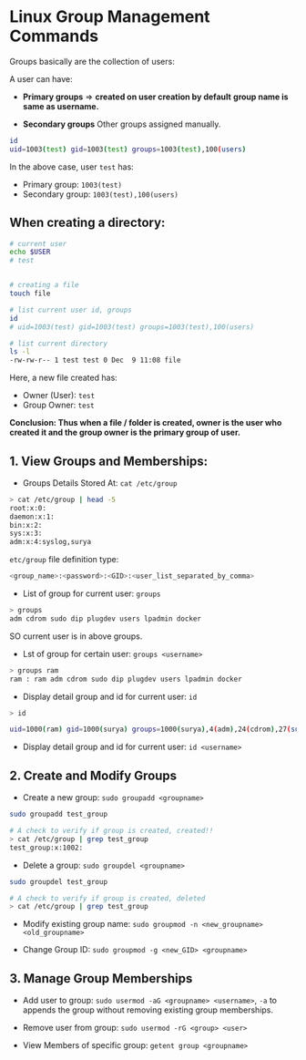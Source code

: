 # Linux Group Management Commands

Groups basically are the collection of users:

A user can have:

- **Primary groups** => **created on user creation by default** **group name is same as username.**

- **Secondary groups** Other groups assigned manually.

```bash
id
uid=1003(test) gid=1003(test) groups=1003(test),100(users)
```

In the above case, user `test` has:
- Primary group: ``1003(test)``
- Secondary group: ``1003(test),100(users)``


## When creating a directory:

```bash
# current user
echo $USER
# test


# creating a file
touch file

# list current user id, groups
id
# uid=1003(test) gid=1003(test) groups=1003(test),100(users)

# list current directory
ls -l
-rw-rw-r-- 1 test test 0 Dec  9 11:08 file
```

Here, a new file created has:
- Owner (User): ``test``
- Group Owner: ``test``

**Conclusion: Thus when a file / folder is created, owner is the user who created it and the group owner is the primary group of user.**


## 1. View Groups and Memberships:

- Groups Details Stored At: `cat /etc/group`

```sh
> cat /etc/group | head -5
root:x:0:
daemon:x:1:
bin:x:2:
sys:x:3:
adm:x:4:syslog,surya
```

``etc/group`` file definition type:
```sh
<group_name>:<password>:<GID>:<user_list_separated_by_comma>
```



- List of group for current user:  `groups`

```sh
> groups
adm cdrom sudo dip plugdev users lpadmin docker
```

SO current user is in above groups.

- Lst of group for certain user: `groups <username>`

```sh
> groups ram
ram : ram adm cdrom sudo dip plugdev users lpadmin docker
```

- Display detail group and id for current user: `id`

```sh
> id

uid=1000(ram) gid=1000(surya) groups=1000(surya),4(adm),24(cdrom),27(sudo),30(dip),46(plugdev),100(users),114(lpadmin),983(docker),984(ollama)
```

- Display detail group and id for current user: `id <username>`

## 2. Create and Modify Groups
- Create a new group: `sudo groupadd <groupname>`

```sh
sudo groupadd test_group

# A check to verify if group is created, created!!
> cat /etc/group | grep test_group
test_group:x:1002:
```

- Delete a group: `sudo groupdel <groupname>`

```sh
sudo groupdel test_group

# A check to verify if group is created, deleted
> cat /etc/group | grep test_group
```

- Modify existing group name: `sudo groupmod -n <new_groupname> <old_groupname>`

- Change Group ID: `sudo groupmod -g <new_GID> <groupname>`

## 3. Manage Group Memberships

- Add user to group: `sudo usermod -aG <groupname> <username>`, `-a` to appends the group without removing existing group memberships.

- Remove user from group: `sudo usermod -rG <group> <user>`

- View Members of specific group: `getent group <groupname>`

